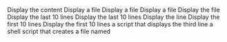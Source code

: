 Display the content
Display a file
Display a file
Display a file
Display the file
Display the last 10 lines
Display the last 10 lines
Display the line
Display the first 10 lines
Display the first 10 lines
a script that displays the third line
a shell script that creates a file named
